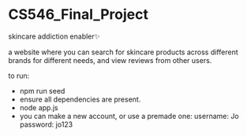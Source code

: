 # CS546_Final_Project

skincare addiction enabler✨

a website where you can search for skincare products across different brands for different needs, and view reviews from other users.

to run:
- npm run seed
- ensure all dependencies are present.
- node app.js
- you can make a new account, or use a premade one:
  username: Jo
  password: jo123
